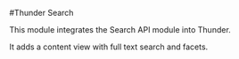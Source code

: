 #Thunder Search

This module integrates the Search API module into Thunder.

It adds a content view with full text search and facets.
